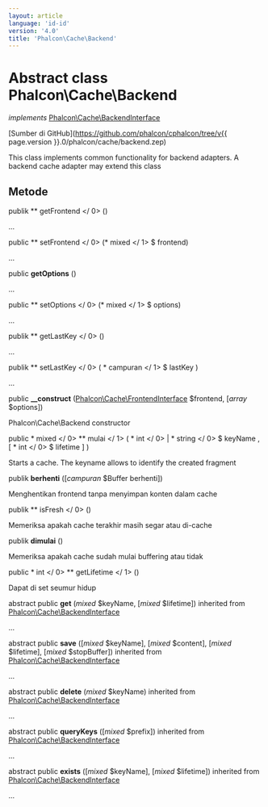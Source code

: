 ```yaml
---
layout: article
language: 'id-id'
version: '4.0'
title: 'Phalcon\Cache\Backend'
---
```

# Abstract class **Phalcon\Cache\Backend**

*implements* [Phalcon\Cache\BackendInterface](Phalcon_Cache_BackendInterface)

[Sumber di GitHub](https://github.com/phalcon/cphalcon/tree/v{{ page.version }}.0/phalcon/cache/backend.zep)

This class implements common functionality for backend adapters. A backend cache adapter may extend this class

## Metode

publik ** getFrontend </ 0> ()</p> 

...

public ** setFrontend </ 0> (* mixed </ 1> $ frontend)</p> 

...

public **getOptions** ()

...

public ** setOptions </ 0> (* mixed </ 1> $ options)</p> 

...

publik ** getLastKey </ 0> ()</p> 

...

publik ** setLastKey </ 0> ( * campuran </ 1> $ lastKey )</p> 

...

public **__construct** ([Phalcon\Cache\FrontendInterface](Phalcon_Cache_FrontendInterface) $frontend, [*array* $options])

Phalcon\Cache\Backend constructor

public * mixed </ 0> ** mulai </ 1> ( * int </ 0> | * string </ 0> $ keyName , [ * int </ 0> $ lifetime ] )</p> 

Starts a cache. The keyname allows to identify the created fragment

publik **berhenti** ([*campuran* $Buffer berhenti])

Menghentikan frontend tanpa menyimpan konten dalam cache

publik ** isFresh </ 0> ()</p> 

Memeriksa apakah cache terakhir masih segar atau di-cache

publik **dimulai** ()

Memeriksa apakah cache sudah mulai buffering atau tidak

public * int </ 0> ** getLifetime </ 1> ()</p> 

Dapat di set seumur hidup

abstract public **get** (*mixed* $keyName, [*mixed* $lifetime]) inherited from [Phalcon\Cache\BackendInterface](Phalcon_Cache_BackendInterface)

...

abstract public **save** ([*mixed* $keyName], [*mixed* $content], [*mixed* $lifetime], [*mixed* $stopBuffer]) inherited from [Phalcon\Cache\BackendInterface](Phalcon_Cache_BackendInterface)

...

abstract public **delete** (*mixed* $keyName) inherited from [Phalcon\Cache\BackendInterface](Phalcon_Cache_BackendInterface)

...

abstract public **queryKeys** ([*mixed* $prefix]) inherited from [Phalcon\Cache\BackendInterface](Phalcon_Cache_BackendInterface)

...

abstract public **exists** ([*mixed* $keyName], [*mixed* $lifetime]) inherited from [Phalcon\Cache\BackendInterface](Phalcon_Cache_BackendInterface)

...